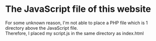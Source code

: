 # The JavaScript file of this website
For some unknown reason, I'm not able to place a PHP file which is 1 directory above the JavaScript file.<br/>
Therefore, I placed my script.js in the same directory as index.html
